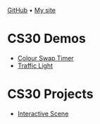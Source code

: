 [GitHub](https://github.com/PossiblyAxolotl/PossiblyAxolotl.github.io) &bull; [My site](https://PossiblyAxolotl.com)

# CS30 Demos
* [Colour Swap Timer](/demos/colour-time-swap)
* [Traffic Light](/demos/traffic-lights)

# CS30 Projects
* [Interactive Scene](/projects/interactive-scene)
